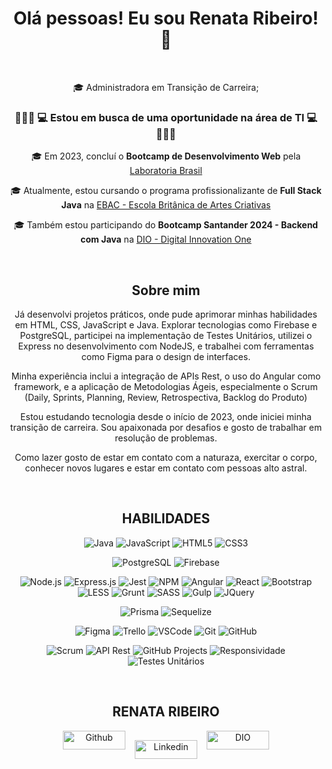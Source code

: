 <div align="center">

# Olá pessoas! Eu sou Renata Ribeiro! 🤗

&nbsp;


🎓 Administradora em Transição de Carreira; 

### 🙋🏻‍♀️ 💻 Estou em busca de uma oportunidade na área de TI  💻🙋🏻‍♀️ 

🎓 Em 2023, concluí o **Bootcamp de Desenvolvimento Web** pela [Laboratoria Brasil](https://curriculum.laboratoria.la/pt/)

🎓 Atualmente, estou cursando o programa profissionalizante de **Full Stack Java** na [EBAC - Escola Britânica de Artes Criativas](https://ebaconline.com.br/)

🎓 Também estou participando do **Bootcamp Santander 2024 - Backend com Java** na [DIO - Digital Innovation One](https://www.dio.me/)

&nbsp;

## Sobre mim

Já desenvolvi projetos práticos, onde pude aprimorar minhas habilidades em HTML, CSS, JavaScript e Java. Explorar tecnologias como Firebase e PostgreSQL, participei na implementação de Testes Unitários, utilizei o Express no desenvolvimento com NodeJS, e trabalhei com ferramentas como Figma para o design de interfaces.

Minha experiência inclui a integração de APIs Rest, o uso do Angular como framework, e a aplicação de Metodologias Ágeis, especialmente o Scrum (Daily, Sprints, Planning, Review, Retrospectiva, Backlog do Produto)

Estou estudando tecnologia desde o início de 2023, onde iniciei minha transição de carreira. Sou apaixonada por desafios e gosto de trabalhar em resolução de problemas.

Como lazer gosto de estar em contato com a naturaza, exercitar o corpo, conhecer novos lugares e estar em contato com pessoas alto astral.

&nbsp;

## HABILIDADES

![Java](https://img.shields.io/badge/Java-000?style=for-the-badge&logo=java&logoColor=E94D5F)
![JavaScript](https://img.shields.io/badge/JavaScript-000?style=for-the-badge&logo=javascript&logoColor=30A3DC)
![HTML5](https://img.shields.io/badge/HTML-000?style=for-the-badge&logo=html5&logoColor=30A3DC)
![CSS3](https://img.shields.io/badge/CSS-000?style=for-the-badge&logo=css3&logoColor=30A3DC)

![PostgreSQL](https://img.shields.io/badge/PostgreSQL-000?style=for-the-badge&logo=postgresql&logoColor=30A3DC)
![Firebase](https://img.shields.io/badge/Firebase-000?style=for-the-badge&logo=firebase&logoColor=30A3DC)

![Node.js](https://img.shields.io/badge/Node.js-000?style=for-the-badge&logo=node.js&logoColor=30A3DC)
![Express.js](https://img.shields.io/badge/Express.js-000?style=for-the-badge&logo=express&logoColor=30A3DC)
![Jest](https://img.shields.io/badge/Jest-000?style=for-the-badge&logo=jest&logoColor=E94D5F)
![NPM](https://img.shields.io/badge/NPM-000?style=for-the-badge&logo=npm&logoColor=E94D5F)
![Angular](https://img.shields.io/badge/Angular-000?style=for-the-badge&logo=angular&logoColor=E94D5F)
![React](https://img.shields.io/badge/React-000?style=for-the-badge&logo=react&logoColor=30A3DC)
![Bootstrap](https://img.shields.io/badge/Bootstrap-000.svg?style=for-the-badge&logo=bootstrap&logoColor=white)
![LESS](https://img.shields.io/badge/LESS-000.svg?style=for-the-badge&logo=less&logoColor=30A3DC)
![Grunt](https://img.shields.io/badge/Grunt-000.svg?style=for-the-badge&logo=grunt&logoColor=30A3DC)
![SASS](https://img.shields.io/badge/SASS-000?style=for-the-badge&logo=sass&logoColor=E94D5F)
![Gulp](https://img.shields.io/badge/Gulp-000?style=for-the-badge&logo=gulp&logoColor=30A3DC)
![JQuery](https://img.shields.io/badge/jquery-000?style=for-the-badge&logo=jquery&logoColor=0769AD) 



![Prisma](https://img.shields.io/badge/Prisma-000?style=for-the-badge&logo=prisma&logoColor=30A3DC)
![Sequelize](https://img.shields.io/badge/Sequelize-000?style=for-the-badge&logo=sequelize&logoColor=30A3DC)

![Figma](https://img.shields.io/badge/Figma-000?style=for-the-badge&logo=figma&logoColor=E94D5F)
![Trello](https://img.shields.io/badge/Trello-000?style=for-the-badge&logo=trello&logoColor=30A3DC)
![VSCode](https://img.shields.io/badge/VSCode-000?style=for-the-badge&logo=visualstudiocode&logoColor=30A3DC)
![Git](https://img.shields.io/badge/Git-000?style=for-the-badge&logo=git&logoColor=E94D5F)
![GitHub](https://img.shields.io/badge/GitHub-000?style=for-the-badge&logo=github&logoColor=30A3DC)

![Scrum](https://img.shields.io/badge/Scrum-000?style=for-the-badge&logo=scrum&logoColor=30A3DC)
![API Rest](https://img.shields.io/badge/API%20Rest-000?style=for-the-badge&logo=api&logoColor=30A3DC)
![GitHub Projects](https://img.shields.io/badge/GitHub%20Projects-000?style=for-the-badge&logo=githubprojects&logoColor=30A3DC)
![Responsividade](https://img.shields.io/badge/Responsividade-000?style=for-the-badge&logo=responsividade&logoColor=30A3DC)
![Testes Unitários](https://img.shields.io/badge/Testes%20Unitários-000?style=for-the-badge&logo=testes&logoColor=30A3DC)

&nbsp;

## RENATA RIBEIRO

<div style="display: flex; justify-content: center;">
  <a href="https://github.com/rbcribeiro" target="_blank" rel="noopener noreferrer">
    <img src="https://img.shields.io/badge/-Github-000?style=flat-square&logo=Github&logoColor=white" alt="Github" width="100px" height="30">
  </a>

  <a href="https://www.linkedin.com/in/rbcribeiro" target="_blank" rel="noopener noreferrer" style="margin: 15px;">
    <img src="https://img.shields.io/badge/-LinkedIn-000?style=flat-square&logo=Linkedin&logoColor=white" alt="Linkedin" width="100px" height="30">
  </a>

  <a href="https://web.dio.me/users/rbcribeiro" target="_blank" rel="noopener noreferrer">
    <img src="https://img.shields.io/badge/DIO-000?style=for-the-badge&logo=gulp&logoColor=30A3DC" alt="DIO" width="100px" height="30">
  </a>
</div>

</div>
